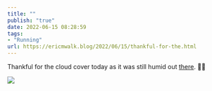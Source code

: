 ```yaml
---
title: ""
publish: "true"
date: 2022-06-15 08:28:59
tags:
- "Running"
url: https://ericmwalk.blog/2022/06/15/thankful-for-the.html
---
```

Thankful for the cloud cover today as it was still humid out [there](http://www.strava.com/activities/7312857614). 🏃‍♂️


![](https://ericmwalk.blog/uploads/2022/00a0367801.jpg)